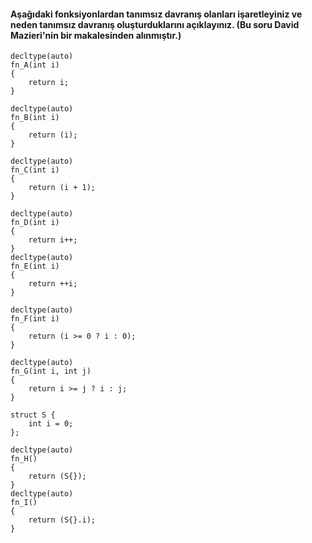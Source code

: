 #### Aşağıdaki fonksiyonlardan tanımsız davranış olanları işaretleyiniz ve neden tanımsız davranış oluşturduklarını açıklayınız. (Bu soru David Mazieri'nin bir makalesinden alınmıştır.)

```
decltype(auto)
fn_A(int i)
{
	return i;
}

decltype(auto)
fn_B(int i)
{
	return (i);
}

decltype(auto)
fn_C(int i)
{
	return (i + 1);
}

decltype(auto)
fn_D(int i)
{
	return i++;
}
decltype(auto)
fn_E(int i)
{
	return ++i;
}

decltype(auto)
fn_F(int i)
{
	return (i >= 0 ? i : 0);
}

decltype(auto)
fn_G(int i, int j)
{
	return i >= j ? i : j;
}

struct S {
	int i = 0;
};

decltype(auto)
fn_H()
{
	return (S{});
}
decltype(auto)
fn_I()
{
	return (S{}.i);
}
```


